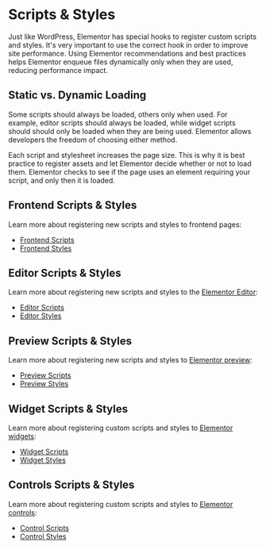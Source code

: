 # Scripts & Styles

<Badge type="tip" vertical="top" text="Elementor Core" /> <Badge type="warning" vertical="top" text="Intermediate" />

Just like WordPress, Elementor has special hooks to register custom scripts and styles. It's very important to use the correct hook in order to improve site performance. Using Elementor recommendations and best practices helps Elementor enqueue files dynamically only when they are used, reducing performance impact.

## Static vs. Dynamic Loading

Some scripts should always be loaded, others only when used. For example, editor scripts should always be loaded, while widget scripts should should only be loaded when they are being used. Elementor allows developers the freedom of choosing either method. 

Each script and stylesheet increases the page size. This is why it is best practice to register assets and let Elementor decide whether or not to load them. Elementor checks to see if the page uses an element requiring your script, and only then it is loaded.

## Frontend Scripts & Styles

Learn more about registering new scripts and styles to frontend pages:

* [Frontend Scripts](./scripts-styles/frontend-scripts)
* [Frontend Styles](./scripts-styles/frontend-styles)

## Editor Scripts & Styles

Learn more about registering new scripts and styles to the [Elementor Editor](./editor/elementor-panel):

* [Editor Scripts](./scripts-styles/editor-scripts)
* [Editor Styles](./scripts-styles/editor-styles)

## Preview Scripts & Styles

Learn more about registering new scripts and styles to [Elementor preview](./editor/elementor-preview):

* [Preview Scripts](./scripts-styles/preview-scripts)
* [Preview Styles](./scripts-styles/preview-styles)

## Widget Scripts & Styles

Learn more about registering custom scripts and styles to [Elementor widgets](./widgets/):

* [Widget Scripts](./scripts-styles/widget-scripts)
* [Widget Styles](./scripts-styles/widget-styles)

## Controls Scripts & Styles

Learn more about registering custom scripts and styles to [Elementor controls](./controls/):

* [Control Scripts](./scripts-styles/control-scripts)
* [Control Styles](./scripts-styles/control-styles)
